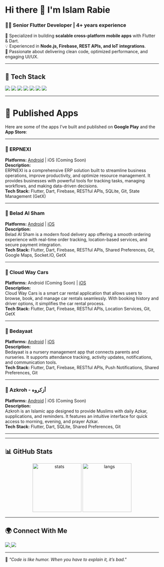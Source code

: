 # Hi there 👋 I'm Islam Rabie  

### 👨‍💻 Senior Flutter Developer | 4+ years experience  
🚀 Specialized in building **scalable cross-platform mobile apps** with Flutter & Dart.  
💡 Experienced in **Node.js, Firebase, REST APIs, and IoT integrations**.  
🎯 Passionate about delivering clean code, optimized performance, and engaging UI/UX.  

---

## 🔧 Tech Stack
<p>
  <img src="https://img.shields.io/badge/Flutter-02569B?logo=flutter&logoColor=white&style=for-the-badge" />
  <img src="https://img.shields.io/badge/Dart-0175C2?logo=dart&logoColor=white&style=for-the-badge" />
  <img src="https://img.shields.io/badge/Node.js-339933?logo=node.js&logoColor=white&style=for-the-badge" />
  <img src="https://img.shields.io/badge/Firebase-FFCA28?logo=firebase&logoColor=black&style=for-the-badge" />
  <img src="https://img.shields.io/badge/PostgreSQL-336791?logo=postgresql&logoColor=white&style=for-the-badge" />
  <img src="https://img.shields.io/badge/MongoDB-47A248?logo=mongodb&logoColor=white&style=for-the-badge" />
  <img src="https://img.shields.io/badge/GetX-FFC107?style=for-the-badge" />
</p>

---

# 📱 Published Apps

Here are some of the apps I’ve built and published on **Google Play** and the **App Store**:

---

### 🚀 ERPNEXI  
**Platforms:** [Android](https://play.google.com/store/apps/details?id=com.nexiErp.app) | iOS (Coming Soon)  
**Description:**  
ERPNEXI is a comprehensive ERP solution built to streamline business operations, improve productivity, and optimize resource management. It provides businesses with powerful tools for tracking tasks, managing workflows, and making data-driven decisions.  
**Tech Stack:** Flutter, Dart, Firebase, RESTful APIs, SQLite, Git, State Management (GetX)  

---

### 🍔 Belad Al Sham  
**Platforms:** [Android](https://play.google.com/store/apps/details?id=com.belad.alsham.app) | [iOS](https://apps.apple.com/eg/app/belad-al-sham/id6752439631)  
**Description:**  
Belad Al Sham is a modern food delivery app offering a smooth ordering experience with real-time order tracking, location-based services, and secure payment integration.  
**Tech Stack:** Flutter, Dart, Firebase, RESTful APIs, Shared Preferences, Git, Google Maps, Socket.IO, GetX  

---

### 🚗 Cloud Way Cars  
**Platforms:** Android (Coming Soon) | [iOS](https://apps.apple.com/eg/app/cloud-way-cars/id6751117416)  
**Description:**  
Cloud Way Cars is a smart car rental application that allows users to browse, book, and manage car rentals seamlessly. With booking history and driver options, it simplifies the car rental process.  
**Tech Stack:** Flutter, Dart, Firebase, RESTful APIs, Location Services, Git, GetX  

---

### 🏫 Bedayaat  
**Platforms:** [Android](https://play.google.com/store/apps/details?id=com.bedayat.app) | [iOS](https://apps.apple.com/eg/app/bedayat/id6451140940)  
**Description:**  
Bedayaat is a nursery management app that connects parents and nurseries. It supports attendance tracking, activity updates, notifications, and communication tools.  
**Tech Stack:** Flutter, Dart, Firebase, RESTful APIs, Push Notifications, Shared Preferences, Git  

---

### 🕌 Azkroh - أزكروه  
**Platforms:** [Android](https://play.google.com/store/apps/details?id=com.islamsalemco.azkroh) | iOS (Coming Soon)  
**Description:**  
Azkroh is an Islamic app designed to provide Muslims with daily Azkar, supplications, and reminders. It features an intuitive interface for quick access to morning, evening, and prayer Azkar.  
**Tech Stack:** Flutter, Dart, SQLite, Shared Preferences, Git  

---


---

## 📊 GitHub Stats
<p align="center">
  <img src="https://github-readme-stats.vercel.app/api?username=USERNAME&show_icons=true&theme=radical" alt="stats" height="160"/>
  <img src="https://github-readme-stats.vercel.app/api/top-langs/?username=USERNAME&layout=compact&theme=radical" alt="langs" height="160"/>
</p>

---

## 🌍 Connect With Me
<p>
  <a href="https://www.linkedin.com/in/YOUR-LINKEDIN/">
    <img src="https://img.shields.io/badge/LinkedIn-0A66C2?logo=linkedin&logoColor=white&style=for-the-badge" />
  </a>
  <a href="mailto:YOUR.EMAIL@example.com">
    <img src="https://img.shields.io/badge/Email-D14836?logo=gmail&logoColor=white&style=for-the-badge" />
  </a>
</p>

---
💬 *"Code is like humor. When you have to explain it, it’s bad."*
